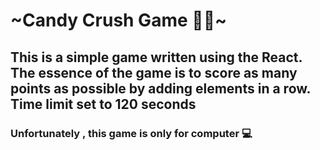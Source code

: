<h1>~Candy Crush Game 🍭🧁~ </h1>
<h2>This is a simple game written using the React.
  The essence of the game is to score as many points as possible by adding elements in a row. 
  Time limit set to 120 seconds </h2>
<h3> Unfortunately , this game is only for computer 💻 </h3>
